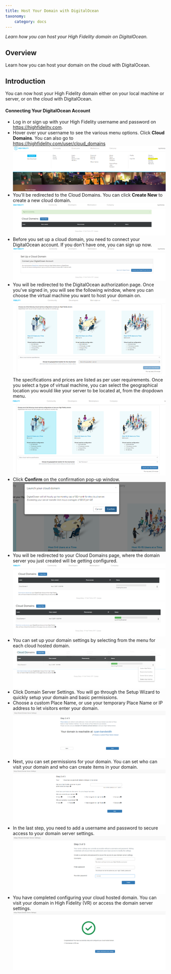 ```yaml
---
title: Host Your Domain with DigitalOcean
taxonomy:
    category: docs
---
```


*Learn how you can host your High Fidelity domain on DigitalOcean.*

## Overview

Learn how you can host your domain on the cloud with DigitalOcean. 



## Introduction

You can now host your High Fidelity domain either on your local machine or server, or on the cloud with DigitalOcean. 

#### Connecting Your DigitalOcean Account

- Log in or sign up with your High Fidelity username and password on https://highfidelity.com.
- Hover over your username to see the various menu options. Click **Cloud Domains**. You can also go to https://highfidelity.com/user/cloud_domains ![](cloud-do-1.PNG)
- You'll be redirected to the Cloud Domains. You can click **Create New** to create a new cloud domain. ![](cloud-do-2.PNG)
- Before you set up a cloud domain, you need to connect your DigitalOcean account. If you don't have one, you can sign up now. ![](cloud-do-3.PNG)
- You will be redirected to the DigitalOcean authorization page. Once you've signed in, you will see the following window, where you can choose the virtual machine you want to host your domain on. ![](cloud-do-4.PNG)The specifications and prices are listed as per user requirements. Once you select a type of virtual machine, you can select the geographical location you would like your server to be located at, from the dropdown menu. ![](cloud-do-5.PNG)
- Click **Confirm** on the confirmation pop-up window.![](cloud-do-6.PNG)
- You will be redirected to your Cloud Domains page, where the domain server you just created will be getting configured. ![](cloud-do-7.PNG)![](cloud-do-8.PNG)
-  You can set up your domain settings by selecting from the menu for each cloud hosted domain. ![](cloud-do-9.PNG)
- Click Domain Server Settings. You will go through the Setup Wizard to quickly setup your domain and basic permissions. 
- Choose a custom Place Name, or use your temporary Place Name or IP address to let visitors enter your domain. ![](setup-wizard-3.PNG)
- Next, you can set permissions for your domain. You can set who can visit your domain and who can create items in your domain. ![](setup-wizard-4.PNG)
- In the last step, you need to add a username and password to secure access to your domain server settings. ![](setup-wizard-9.PNG)
- You have completed configuring your cloud hosted domain. You can visit your domain in High Fidelity (VR) or access the domain server settings. ![](setup-wizard-10.PNG)








